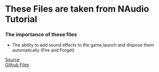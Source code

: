 # These Files are taken from NAudio Tutorial
### The importance of these files
- The ability to add sound effects to the game,launch and dispose them automatically (Fire and Forget)


[Source](https://markheath.net/post/fire-and-forget-audio-playback-with)<br />
[Github Files](https://gist.github.com/markheath/8783999)
